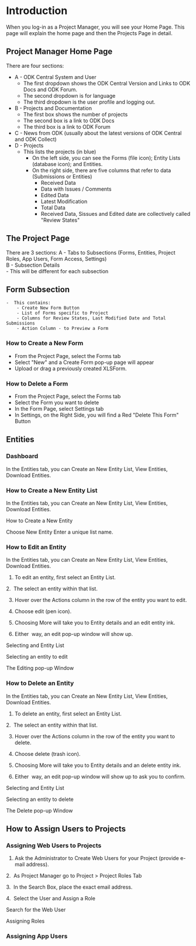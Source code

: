 # Introduction

When you log-in as a Project Manager, you will see your Home Page. This page will explain the home page and then the Projects Page in detail.

## Project Manager Home Page
There are four sections:  
* A - ODK Central System and User  
    * The first dropdown shows the ODK Central Version and Links to ODK Docs and ODK Forum.  
    * The second dropdown is for language  
    * The third dropdown is the user profile and logging out.  
* B - Projects and Documentation
    * The first box shows the number of projects  
    * The second box is a link to ODK Docs
    * The third box is a link to ODK Forum  
* C - News from ODK (usually about the latest versions of ODK Central and ODK Collect)
* D - Projects  
    * This lists the projects (in blue)
        * On the left side, you can see the Forms (file icon); Entity Lists (database icon); and Entities. 
        * On the right side, there are five columns that refer to data (Submissions or Entities)
            * Received Data
            * Data with Issues / Comments
            * Edited Data
            * Latest Modification
            * Total Data 
            * Received Data, Sissues and Edited date are collectively called "Review States" 

## The Project Page 

There are 3 sections: 
A - Tabs to Subsections (Forms, Entities, Project Roles, App Users, Form Access, Settings)  
B - Subsection Details  
    - This will be different for each subsection

## Form Subsection
    -  This contains:  
        - Create New Form Button
        - List of Forms specific to Project
        - Columns for Review States, Last Modified Date and Total Submissions
        - Action Column - to Preview a Form 
    
### How to Create a New Form
- From the Project Page, select the Forms tab
- Select "New" and a Create Form pop-up page will appear  
- Upload or drag a previously created XLSForm.  

### How to Delete a Form

- From the Project Page, select the Forms tab
- Select the Form you want to delete
- In the Form Page, select Settings tab
- In Settings, on the Right Side, you will find a Red "Delete This Form" Button

## Entities
 
 ### Dashboard

In the Entities tab, you can Create an New Entity List, View Entities, Download Entities.

 ### How to Create a New Entity List
In the Entities tab, you can Create an New Entity List, View Entities, Download Entities.

How to Create a New Entity

Choose New Entity
Enter a unique list name. 

 ### How to Edit an Entity
In the Entities tab, you can Create an New Entity List, View Entities, Download Entities.

1. To edit an entity, first select an Entity List.

2.  The select an entity within that list.

3. Hover over the Actions column in the row of the entity you want to edit.  

4. Choose edit (pen icon).

5. Choosing More will take you to Entity details and an edit entity ink.

6. Either  way, an edit pop-up window will show up.

Selecting and Entity List

Selecting an entity to edit

The Editing pop-up Window


 ### How to Delete an Entity

 In the Entities tab, you can Create an New Entity List, View Entities, Download Entities.

1. To delete an entity, first select an Entity List.

2.  The select an entity within that list.

3. Hover over the Actions column in the row of the entity you want to delete.  

4. Choose delete (trash icon).

5. Choosing More will take you to Entity details and an delete entity ink.

6. Either  way, an edit pop-up window will show up to ask you to confirm.

Selecting and Entity List

Selecting an entity to delete

The Delete pop-up Window

## How to Assign Users to Projects

### Assigning Web Users to Projects

1. Ask the Administrator to Create Web Users for your Project (provide e-mail address).

2.  As Project Manager go to Project > Project Roles Tab

3.  In the Search Box, place the exact email address.

4.  Select the User and Assign a Role

Search for the Web User

Assigning Roles

### Assigning App Users
